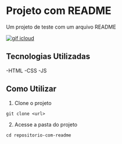 # Projeto com README

Um projeto de teste com um arquivo README

[<img src="./animação.gif" alt="gif icloud">](https://www.icloud.com/)

## Tecnologias Utilizadas

-HTML
-CSS
-JS

## Como Utilizar

1. Clone o projeto
```
git clone <url>
```

2. Acesse a pasta do projeto
```
cd repositorio-com-readme
```